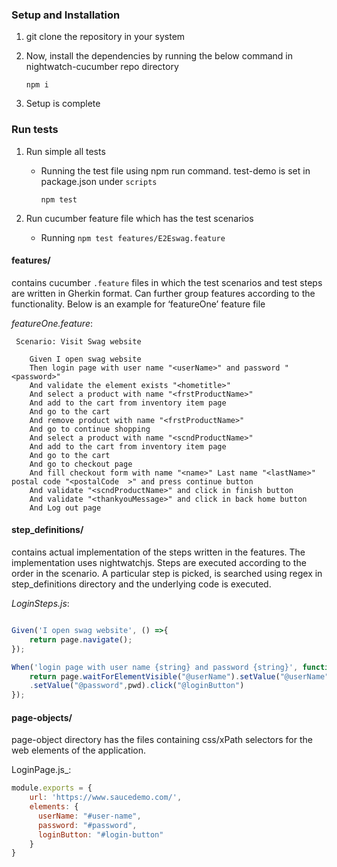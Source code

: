 ### Setup and Installation

1. git clone the repository in your system

2. Now, install the dependencies by running the below command in nightwatch-cucumber repo directory
    ```shell
    npm i
    ```
3. Setup is complete

### Run tests

1. Run simple all tests

    - Running the test file using npm run command. test-demo is set in package.json under `scripts`
        ```shell
        npm test
        ```

2. Run cucumber feature file which has the test scenarios

    - Running `npm test features/E2Eswag.feature` 




#### features/

contains cucumber `.feature` files in which the test scenarios and test steps are written in Gherkin format. Can further group features according to the functionality. Below is an example for ‘featureOne’ feature file

_featureOne.feature_:

```gherkin
 Scenario: Visit Swag website

    Given I open swag website
    Then login page with user name "<userName>" and password "<password>"
    And validate the element exists "<hometitle>"
    And select a product with name "<frstProductName>"
    And add to the cart from inventory item page
    And go to the cart
    And remove product with name "<frstProductName>"
    And go to continue shopping
    And select a product with name "<scndProductName>"
    And add to the cart from inventory item page
    And go to the cart
    And go to checkout page
    And fill checkout form with name "<name>" Last name "<lastName>" postal code "<postalCode  >" and press continue button
    And validate "<scndProductName>" and click in finish button 
    And validate "<thankyouMessage>" and click in back home button
    And Log out page
```

#### step_definitions/

contains actual implementation of the steps written in the features. The implementation uses nightwatchjs. Steps are executed according to the order in the scenario. A particular step is picked, is searched using regex in step_definitions directory and the underlying code is executed.

_LoginSteps.js_:

```javascript

Given('I open swag website', () =>{   
    return page.navigate();
});

When('login page with user name {string} and password {string}', function (user, pwd) {
    return page.waitForElementVisible("@userName").setValue("@userName",user)
    .setValue("@password",pwd).click("@loginButton")
});
```

#### page-objects/

page-object directory has the files containing css/xPath selectors for the web elements of the application.

LoginPage.js_:

```javascript
module.exports = {
    url: 'https://www.saucedemo.com/',
    elements: {
      userName: "#user-name",
      password: "#password",
      loginButton: "#login-button"
    }    
}
```

